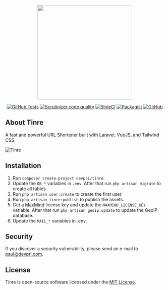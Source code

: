 <p align="center"><img src="http://media.devpri.com/tinre/logo.png" width="300"></p>

<p align="center">
<a href="https://github.com/devpri/tinre-core/actions"><img alt="GitHub Tests" src="https://github.com/devpri/tinre-core/workflows/tests/badge.svg"></a>
<a href="https://scrutinizer-ci.com/g/devpri/tinre-core/"><img alt="Scrutinizer code quality" src="https://img.shields.io/scrutinizer/quality/g/devpri/tinre-core/master"></a>
<a href="https://github.styleci.io/repos/285526567"><img alt="StyleCI" src="https://github.styleci.io/repos/285526567/shield"></a>
<a href="https://packagist.org/packages/devpri/tinre-core"><img alt="Packagist" src="https://poser.pugx.org/devpri/tinre-core/v"></a>
<a href="https://github.com/devpri/tinre-core/blob/master/LICENSE.md"><img alt="GitHub" src="https://img.shields.io/github/license/devpri/tinre-core"></a>
</p>

## About Tinre

A fast and powerful URL Shortener built with Laravel, VueJS, and Tailwind CSS.

![Tinre](http://media.devpri.com/tinre/tinre.gif)

## Installation

1. Run `composer create-project devpri/tinre`.
2. Update the `DB_*` variables in `.env`. After that run `php artisan migrate` to create all tables.
3. Run `php artisan user:create` to create the first user.
4. Run `php artisan tinre:publish` to publish the assets.
5. Get a [MaxMind](https://support.maxmind.com/account-faq/license-keys/how-do-i-generate-a-license-key/) license key and update the `MAXMIND_LICENSE_KEY` variable. After that run `php artisan geoip:update` to update the GeoIP database.
6. Update the `MAIL_*` variables in .env.

## Security

If you discover a security vulnerability, please send an e-mail to [paul@devpri.com](mailto:paul@devpri.com).

## License

Tinre is open-source software licensed under the [MIT License](https://github.com/devpri/tinre/blob/master/LICENSE.md).
